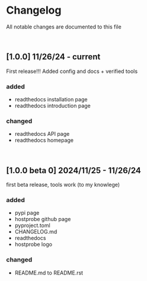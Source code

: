 # Changelog
All notable changes are documented to this file

&nbsp;

## [1.0.0] 11/26/24 - current
First release!!! Added config and docs + verified tools
### added
- readthedocs installation page
- readthedocs introduction page

### changed
- readthedocs API page
- readthedocs homepage

&nbsp;

## [1.0.0 beta 0] 2024/11/25 - 11/26/24
first beta release, tools work (to my knowlege)
### added
- pypi page
- hostprobe github page
- pyproject.toml
- CHANGELOG.md
- readthedocs
- hostprobe logo

### changed
- README.md to README.rst
